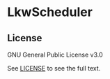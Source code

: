 # LkwScheduler

## License

GNU General Public License v3.0

See [LICENSE](LICENSE) to see the full text.